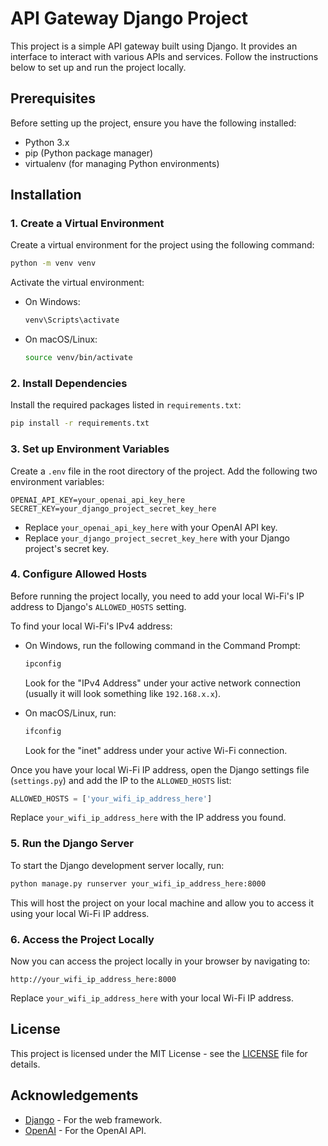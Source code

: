 # API Gateway Django Project

This project is a simple API gateway built using Django. It provides an interface to interact with various APIs and services. Follow the instructions below to set up and run the project locally.

## Prerequisites

Before setting up the project, ensure you have the following installed:
- Python 3.x
- pip (Python package manager)
- virtualenv (for managing Python environments)

## Installation

### 1. Create a Virtual Environment

Create a virtual environment for the project using the following command:

```bash
python -m venv venv
```

Activate the virtual environment:

- On Windows:
  ```bash
  venv\Scripts\activate
  ```

- On macOS/Linux:
  ```bash
  source venv/bin/activate
  ```

### 2. Install Dependencies

Install the required packages listed in `requirements.txt`:

```bash
pip install -r requirements.txt
```

### 3. Set up Environment Variables

Create a `.env` file in the root directory of the project. Add the following two environment variables:

```
OPENAI_API_KEY=your_openai_api_key_here
SECRET_KEY=your_django_project_secret_key_here
```

- Replace `your_openai_api_key_here` with your OpenAI API key.
- Replace `your_django_project_secret_key_here` with your Django project's secret key.

### 4. Configure Allowed Hosts

Before running the project locally, you need to add your local Wi-Fi's IP address to Django's `ALLOWED_HOSTS` setting.

To find your local Wi-Fi's IPv4 address:

- On Windows, run the following command in the Command Prompt:
  ```bash
  ipconfig
  ```
  Look for the "IPv4 Address" under your active network connection (usually it will look something like `192.168.x.x`).

- On macOS/Linux, run:
  ```bash
  ifconfig
  ```
  Look for the "inet" address under your active Wi-Fi connection.

Once you have your local Wi-Fi IP address, open the Django settings file (`settings.py`) and add the IP to the `ALLOWED_HOSTS` list:

```python
ALLOWED_HOSTS = ['your_wifi_ip_address_here']
```

Replace `your_wifi_ip_address_here` with the IP address you found.

### 5. Run the Django Server

To start the Django development server locally, run:

```bash
python manage.py runserver your_wifi_ip_address_here:8000
```

This will host the project on your local machine and allow you to access it using your local Wi-Fi IP address.

### 6. Access the Project Locally

Now you can access the project locally in your browser by navigating to:

```
http://your_wifi_ip_address_here:8000
```

Replace `your_wifi_ip_address_here` with your local Wi-Fi IP address.

## License

This project is licensed under the MIT License - see the [LICENSE](LICENSE) file for details.

## Acknowledgements

- [Django](https://www.djangoproject.com/) - For the web framework.
- [OpenAI](https://openai.com/) - For the OpenAI API.
